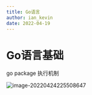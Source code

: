 ```yaml
---
title: Go语言
author: ian_kevin
date: 2022-04-19
---
```


# Go语言基础



go package 执行机制

![image-20220424225508647](https://ian-kevin.oss-cn-beijing.aliyuncs.com/img/image-20220424225508647.png)